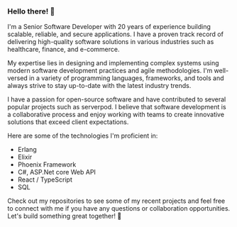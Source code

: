 ### Hello there! 👋

I'm a Senior Software Developer with 20 years of experience building scalable, reliable, and secure applications. I have a proven track record of delivering high-quality software solutions in various industries such as healthcare, finance, and e-commerce.

My expertise lies in designing and implementing complex systems using modern software development practices and agile methodologies. I'm well-versed in a variety of programming languages, frameworks, and tools and always strive to stay up-to-date with the latest industry trends.

I have a passion for open-source software and have contributed to several popular projects such as serverpod. I believe that software development is a collaborative process and enjoy working with teams to create innovative solutions that exceed client expectations.

Here are some of the technologies I'm proficient in:

<ul>
  <li>Erlang</li>
  <li>Elixir</li>
  <li>Phoenix Framework</li>
  <li>C#, ASP.Net core Web API</li>
  <li>React / TypeScript</li>
  <li>SQL</li>
</ul>

Check out my repositories to see some of my recent projects and feel free to connect with me if you have any questions or collaboration opportunities. Let's build something great together! 🚀

<!--
**manoloramon/manoloramon** is a ✨ _special_ ✨ repository because its `README.md` (this file) appears on your GitHub profile.

Here are some ideas to get you started:

- 🔭 I’m currently working on ...
- 🌱 I’m currently learning ...
- 👯 I’m looking to collaborate on ...
- 🤔 I’m looking for help with ...
- 💬 Ask me about ...
- 📫 How to reach me: ...
- 😄 Pronouns: ...
- ⚡ Fun fact: ...
-->

